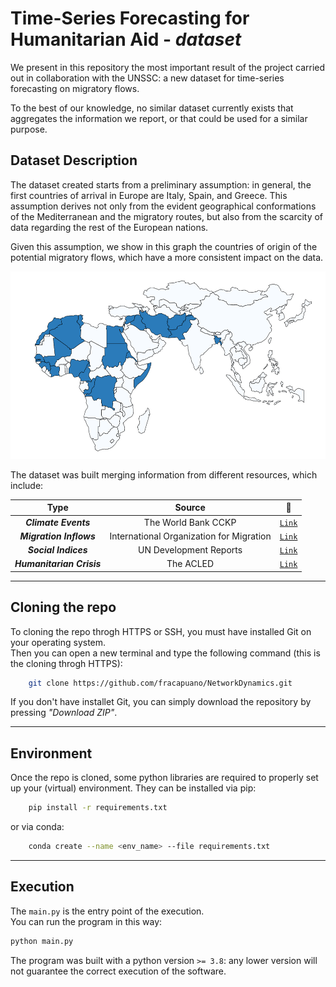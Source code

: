 # Time-Series Forecasting for Humanitarian Aid - ***dataset***

We present in this repository the most important result of the project carried out in collaboration with the UNSSC: a new dataset for time-series forecasting on migratory flows.

To the best of our knowledge, no similar dataset currently exists that aggregates the information we report, or that could be used for a similar purpose.

## Dataset Description
The dataset created starts from a preliminary assumption: in general, the first countries of arrival in Europe are Italy, Spain, and Greece. This assumption derives not only from the evident geographical conformations of the Mediterranean and the migratory routes, but also from the scarcity of data regarding the rest of the European nations.

Given this assumption, we show in this graph the countries of origin of the potential migratory flows, which have a more consistent impact on the data.
<div align="center">
  <img src="https://github.com/PoliTO-ADSP-United-Nations-Project/.github/blob/main/imgs/country.png" title="countries" alt="countries" height="300"/>
</div>

The dataset was built merging information from different resources, which include:
<div align="center">

|**Type**         |**Source**         |🔗        |
|:-------------:|:---------------:|:----------:|
|***Climate Events*** | The World Bank CCKP| [`Link`](https://climateknowledgeportal.worldbank.org/)|
|***Migration Inflows*** | International Organization for Migration| [`Link`](https://migration.iom.int/europe/arrivals#content-tab-anchor)|
|***Social Indices*** | UN Development Reports| [`Link`](https://hdr.undp.org/data-center/documentation-and-downloads)|
|***Humanitarian Crisis*** | The ACLED| [`Link`](https://acleddata.com/data-export-tool/)|

</div>

-------------------------------------------------------------

## Cloning the repo
To cloning the repo throgh HTTPS or SSH, you must have installed Git on your operating system.<br>
Then you can open a new terminal and type the following command (this is the cloning throgh HTTPS):
```bash
    git clone https://github.com/fracapuano/NetworkDynamics.git
```
If you don't have installet Git, you can simply download the repository by pressing <i>"Download ZIP"</i>.

-------------------------------------------------------------

## Environment
Once the repo is cloned, some python libraries are required to properly set up your (virtual) environment.
They can be installed via pip:
```bash
    pip install -r requirements.txt
```
or via conda:
```bash
    conda create --name <env_name> --file requirements.txt
```

-------------------------------------------------------------

## Execution
The `main.py` is the entry point of the execution.<br>
You can run the program in this way:
```bash
python main.py
```
The program was built with a python version ```>= 3.8```: any lower version will not guarantee the correct execution of the software.